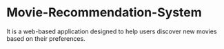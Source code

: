 # Movie-Recommendation-System
It is a web-based application designed to help users discover new movies based on their preferences. 

